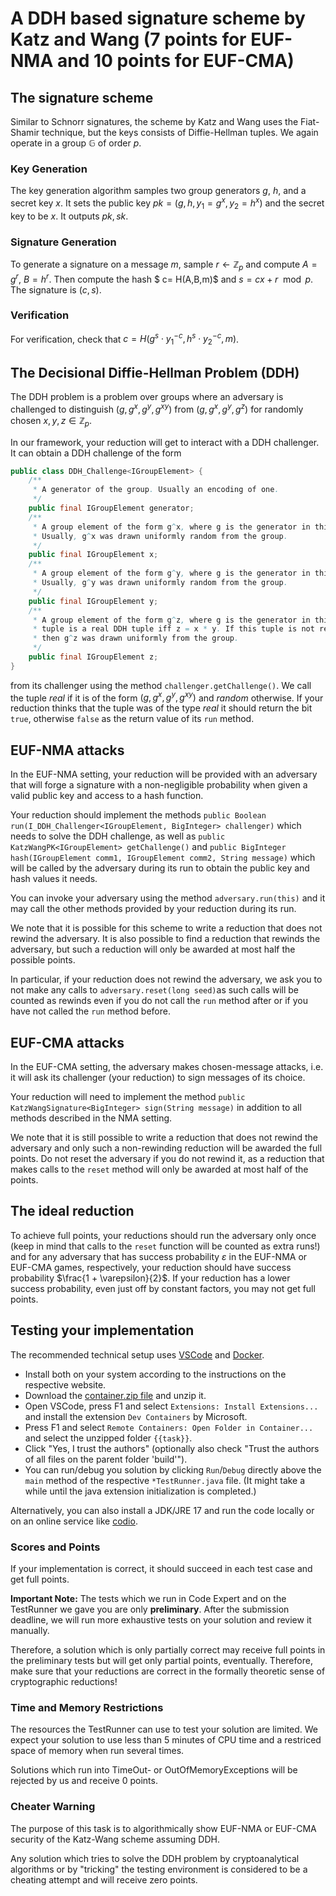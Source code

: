 # A DDH based signature scheme by Katz and Wang (7 points for EUF-NMA and 10 points for EUF-CMA)
## The signature scheme
Similar to Schnorr signatures, the scheme by Katz and Wang uses the Fiat-Shamir technique, but the keys consists of Diffie-Hellman tuples.
We again operate in a group $\mathbb{G}$ of order $p$.
### Key Generation
The key generation algorithm samples two group generators $g$, $h$, and a secret key $x$. It sets the public key $pk = (g,h, y_1 =g^x, y_2 = h^x)$ and the secret key to be $x$. It outputs $pk,sk$.
### Signature Generation
To generate a signature on a message $m$, sample $r \gets \mathbb{Z}_p$ and compute $A = g^r$, $B = h^r$. Then compute the hash $ c= H(A,B,m)$ and $s = cx + r \mod p$. The signature is $(c,s)$.
### Verification
For verification, check that $c = H(g^s \cdot y_1^{-c}, h^s \cdot y_2^{-c}, m)$.

## The Decisional Diffie-Hellman Problem (DDH)
The DDH problem is a problem over groups where an adversary is challenged to distinguish $(g, g^x, g^y, g^{xy})$ from $(g,g^x,g^y,g^z)$ for randomly chosen $x, y, z \in \mathbb{Z}_p$. 

In our framework, your reduction will get to interact with a DDH challenger. It can obtain a DDH challenge of the form 

```java
public class DDH_Challenge<IGroupElement> {
    /**
     * A generator of the group. Usually an encoding of one.
     */
    public final IGroupElement generator;
    /**
     * A group element of the form g^x, where g is the generator in this tuple.
     * Usually, g^x was drawn uniformly random from the group.
     */
    public final IGroupElement x;
    /**
     * A group element of the form g^y, where g is the generator in this tuple.
     * Usually, g^y was drawn uniformly random from the group.
     */
    public final IGroupElement y;
    /**
     * A group element of the form g^z, where g is the generator in this tuple. This
     * tuple is a real DDH tuple iff z = x * y. If this tuple is not real,
     * then g^z was drawn uniformly from the group.
     */
    public final IGroupElement z;
}

```
from its challenger using the method `challenger.getChallenge()`.
We call the tuple *real* if it is of the form $(g, g^x, g^y, g^{xy})$ and *random* otherwise. 
If your reduction thinks that the tuple was of the type *real* it should return the bit `true`, otherwise `false` as the return value of its `run` method.

## EUF-NMA attacks
In the EUF-NMA setting, your reduction will be provided with an adversary that will forge a signature with a non-negligible probability when given a valid public key and access to a hash function.

Your reduction should implement the methods 
`public Boolean run(I_DDH_Challenger<IGroupElement, BigInteger> challenger)` which needs to solve the DDH challenge,  as well as `public KatzWangPK<IGroupElement> getChallenge()` and `public BigInteger hash(IGroupElement comm1, IGroupElement comm2, String message)` which will be called by the adversary during its run to obtain the public key and hash values it needs. 

You can invoke your adversary using the method `adversary.run(this)` and it may call the other methods provided by your reduction during its run.


We note that it is possible for this scheme to write a reduction that does not rewind the adversary.
It is also possible to find a reduction that rewinds the adversary, but such a reduction will only be awarded at most half the possible points.

In particular, if your reduction does not rewind the adversary, we ask you to not make any calls to `adversary.reset(long seed)`as such calls will be counted as rewinds even if you do not call the `run` method after or if you have not called the `run` method before.

## EUF-CMA attacks
In the EUF-CMA setting, the adversary makes chosen-message attacks, i.e. it will ask its challenger (your reduction) to sign messages of its choice.

Your reduction will need to implement the method `public KatzWangSignature<BigInteger> sign(String message)` in addition to all methods described in the NMA setting.

We note that it is still possible to write a reduction that does not rewind the adversary and only such a non-rewinding reduction will be awarded the full points. 
Do not reset the adversary if you do not rewind it, as a reduction that makes calls to the `reset` method will only be awarded at most half of the points.


## The ideal reduction
To achieve full points, your reductions should run the adversary only once (keep in mind that calls to the `reset` function will be counted as extra runs!) and for any adversary that has success probability $\varepsilon$ in the EUF-NMA or EUF-CMA games, respectively, your reduction should have success probability $\frac{1 + \varepsilon}{2}$. If your reduction has a lower success probability, even just off by constant factors, you may not get full points.

## Testing your implementation
The recommended technical setup uses [VSCode](https://code.visualstudio.com) and [Docker](https://www.docker.com).
- Install both on your system according to the instructions on the respective website.
- Download the [container.zip file](https://foc.ethz.ch/usercontent/Lectures/InfSecLab22/container.zip) and unzip it.
- Open VSCode, press F1 and select `Extensions: Install Extensions...` and install the extension `Dev Containers` by Microsoft.
- Press F1 and select `Remote Containers: Open Folder in Container...` and select the unzipped folder `{{task}}`.
- Click "Yes, I trust the authors" (optionally also check "Trust the authors of all files on the parent folder 'build'").
- You can run/debug you solution by clicking `Run`/`Debug` directly above the `main` method of the respective `*TestRunner.java` file.
(It might take a while until the java extension initialization is completed.)

Alternatively, you can also install a JDK/JRE 17 and run the code locally or on an online service like [codio](https://www.codio.com).


### Scores and Points
If your implementation is correct, it should succeed in each test case and get full points.

**Important Note:**
The tests which we run in Code Expert and on the TestRunner we gave you are only **preliminary**. After the submission deadline, we will run more exhaustive tests on your solution and review it manually.

Therefore, a solution which is only partially correct may receive full points in the preliminary tests but will get only partial points, eventually.
Therefore, make sure that your reductions are correct in the formally theoretic sense of cryptographic reductions!

### Time and Memory Restrictions
The resources the TestRunner can use to test your solution are limited.
We expect your solution to use less than 5 minutes of CPU time and a restriced space of memory when run several times.

Solutions which run into TimeOut- or OutOfMemoryExceptions will be rejected by us and receive 0 points.

### Cheater Warning
The purpose of this task is to algorithmically show EUF-NMA or EUF-CMA security of the Katz-Wang scheme assuming DDH.

Any solution which tries to solve the DDH problem by cryptoanalytical algorithms or by "tricking" the testing environment is considered to be a cheating attempt and will receive zero points.